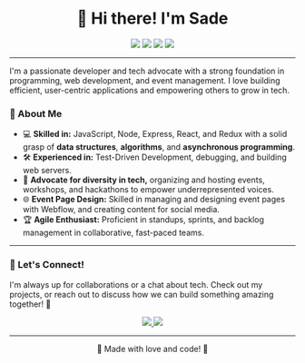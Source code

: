 <h1 align="center">👋 Hi there! I'm Sade </h1>

<p align="center">
  <img src="https://img.shields.io/badge/JavaScript-%23F7DF1E.svg?style=for-the-badge&logo=javascript&logoColor=black">
  <img src="https://img.shields.io/badge/React-%2320232a.svg?style=for-the-badge&logo=react&logoColor=%2361DAFB">
  <img src="https://img.shields.io/badge/Node.js-43853D?style=for-the-badge&logo=node-dot-js&logoColor=white">
  <img src="https://img.shields.io/badge/Webflow-4353FF?style=for-the-badge&logo=webflow&logoColor=white">
</p>

---

I'm a passionate developer and tech advocate with a strong foundation in programming, web development, and event management. I love building efficient, user-centric applications and empowering others to grow in tech.

### 🌟 About Me
- 💻 **Skilled in:** JavaScript, Node, Express, React, and Redux with a solid grasp of **data structures**, **algorithms**, and **asynchronous programming**.
- 🛠️ **Experienced in:** Test-Driven Development, debugging, and building web servers.
- 🚀 **Advocate for diversity in tech,** organizing and hosting events, workshops, and hackathons to empower underrepresented voices.
- 🌐 **Event Page Design:** Skilled in managing and designing event pages with Webflow, and creating content for social media.
- 🏆 **Agile Enthusiast:** Proficient in standups, sprints, and backlog management in collaborative, fast-paced teams.

---

### 🌈 Let's Connect!
I'm always up for collaborations or a chat about tech. Check out my projects, or reach out to discuss how we can build something amazing together! 🤝

<p align="center">
  <a href="https://github.com/[Your Username]">
    <img src="https://img.shields.io/badge/GitHub-%23121011.svg?style=for-the-badge&logo=github&logoColor=white">
  </a>
  <a href="https://www.linkedin.com/in/[Your LinkedIn]">
    <img src="https://img.shields.io/badge/LinkedIn-%230077B5.svg?style=for-the-badge&logo=linkedin&logoColor=white">
  </a>
</p>

---

<p align="center">🐾 Made with love and code! 🐾</p>


